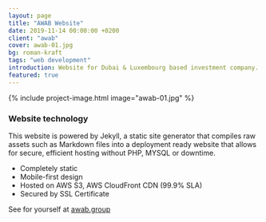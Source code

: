```yaml
---
layout: page
title: "AWAB Website"
date: 2019-11-14 00:00:00 +0200
client: "awab"
cover: awab-01.jpg
bg: roman-kraft
tags: "web development"
introduction: Website for Dubai & Luxembourg based investment company.
featured: true
---
```


{% include project-image.html image="awab-01.jpg" %}

### Website technology

This website is powered by Jekyll, a static site generator that compiles raw assets such as Markdown files into a deployment ready website that allows for secure, efficient hosting without PHP, MYSQL or downtime.

- Completely static
- Mobile-first design
- Hosted on AWS S3, AWS CloudFront CDN (99.9% SLA)
- Secured by SSL Certificate

See for yourself at [awab.group](https://www.awab.group/)
